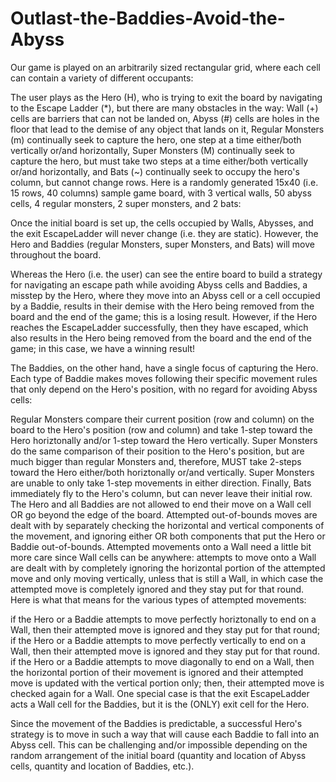 # Outlast-the-Baddies-Avoid-the-Abyss

Our game is played on an arbitrarily sized rectangular grid, where each cell can contain a variety of different occupants:

The user plays as the Hero (H), who is trying to exit the board by navigating to
the Escape Ladder (*), but there are many obstacles in the way: 
Wall (+) cells are barriers that can not be landed on, 
Abyss (#) cells are holes in the floor that lead to the demise of any object that lands on it, 
Regular Monsters (m) continually seek to capture the hero, one step at a time either/both vertically or/and horizontally,
Super Monsters (M) continually seek to capture the hero, but must take two steps at a time either/both vertically or/and horizontally, and
Bats (~) continually seek to occupy the hero's column, but cannot change rows.
Here is a randomly generated 15x40 (i.e. 15 rows, 40 columns) sample game board, with 3 vertical walls, 50 abyss cells, 4 regular monsters, 2 super monsters, and 2 bats:

Once the initial board is set up, the cells occupied by Walls, Abysses, and the exit EscapeLadder will never change (i.e. they are static). However, the Hero and Baddies (regular Monsters, super Monsters, and Bats) will move throughout the board. 

Whereas the Hero (i.e. the user) can see the entire board to build a strategy for navigating an escape path while avoiding Abyss cells and Baddies, a misstep by the Hero, where they move into an Abyss cell or a cell occupied by a Baddie, results in their demise with the Hero being removed from the board and the end of the game; this is a losing result. However, if the Hero reaches the EscapeLadder successfully, then they have escaped, which also results in the Hero being removed from the board and the end of the game; in this case, we have a winning result! 

The Baddies, on the other hand, have a single focus of capturing the Hero. Each type of Baddie makes moves following their specific movement rules that only depend on the Hero's position, with no regard for avoiding Abyss cells:

Regular Monsters compare their current position (row and column) on the board to the Hero's position (row and column) and take 1-step toward the Hero horiztonally and/or 1-step toward the Hero vertically. 
Super Monsters do the same comparison of their position to the Hero's position, but are much bigger than regular Monsters and, therefore, MUST take 2-steps toward the Hero either/both horiztonally or/and vertically. Super Monsters are unable to only take 1-step movements in either direction. 
Finally, Bats immediately fly to the Hero's column, but can never leave their initial row. 
The Hero and all Baddies are not allowed to end their move on a Wall cell OR go beyond the edge of the board. Attempted out-of-bounds moves are dealt with by separately checking the horizontal and vertical components of the movement, and ignoring either OR both components that put the Hero or Baddie out-of-bounds. Attempted movements onto a Wall need a little bit more care since Wall cells can be anywhere: attempts to move onto a Wall are dealt with by completely ignoring the horizontal portion of the attempted move and only moving vertically, unless that is still a Wall, in which case the attempted move is completely ignored and they stay put for that round. Here is what that means for the various types of attempted movements:

if the Hero or a Baddie attempts to move perfectly horiztonally to end on a Wall, then their attempted move is ignored and they stay put for that round;
if the Hero or a Baddie attempts to move perfectly vertically to end on a Wall, then their attempted move is ignored and they stay put for that round.
if the Hero or a Baddie attempts to move diagonally to end on a Wall, then the horizontal portion of their movement is ignored and their attempted move is updated with the vertical portion only; then, their attempted move is checked again for a Wall.
One special case is that the exit EscapeLadder acts a Wall cell for the Baddies, but it is the (ONLY) exit cell for the Hero.

Since the movement of the Baddies is predictable, a successful Hero's strategy is to move in such a way that will cause each Baddie to fall into an Abyss cell. This can be challenging and/or impossible depending on the random arrangement of the initial board (quantity and location of Abyss cells, quantity and location of Baddies, etc.).
